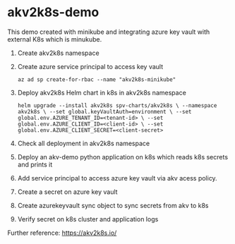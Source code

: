 # akv2k8s-demo
This demo created with minikube and integrating azure key vault with external K8s which is minukube. 

1. Create akv2k8s namespace
2. Create azure service principal to access key vault 

   `az ad sp create-for-rbac --name "akv2k8s-minikube"`
3. Deploy akv2k8s Helm chart in k8s in akv2k8s namespace 

   `helm upgrade --install akv2k8s spv-charts/akv2k8s \
    --namespace akv2k8s \
    --set global.keyVaultAuth=environment \
    --set global.env.AZURE_TENANT_ID=<tenant-id> \
    --set global.env.AZURE_CLIENT_ID=<client-id> \
    --set global.env.AZURE_CLIENT_SECRET=<client-secret>`
4. Check all deployment in akv2k8s namespace
5. Deploy an akv-demo python application on k8s which reads k8s secrets and prints it
6. Add service principal to access azure key vault via akv acess policy.
7. Create a secret on azure key vault 
8. Create azurekeyvault sync object to sync secrets from akv to k8s
9. Verify secret on k8s cluster and application logs

Further reference: https://akv2k8s.io/